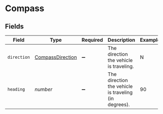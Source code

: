 # Compass


## Fields

| Field                                                       | Type                                                        | Required                                                    | Description                                                 | Example                                                     |
| ----------------------------------------------------------- | ----------------------------------------------------------- | ----------------------------------------------------------- | ----------------------------------------------------------- | ----------------------------------------------------------- |
| `direction`                                                 | [CompassDirection](../../models/shared/compassdirection.md) | :heavy_minus_sign:                                          | The direction the vehicle is traveling.                     | N                                                           |
| `heading`                                                   | *number*                                                    | :heavy_minus_sign:                                          | The direction the vehicle is traveling (in degrees).        | 90                                                          |